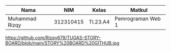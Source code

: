 | Nama                    | NIM        | Kelas   | Matkul            |
|-------------------------|------------|---------|-------------------|
| Muhammad Rizqy | 312310415  | TI.23.A4| Pemrograman Web 1 |


https://github.com/Rizqy679/TUGAS-STORY-BOARD/blob/main/STORY%20BOARD%20GITHUB.jpg
